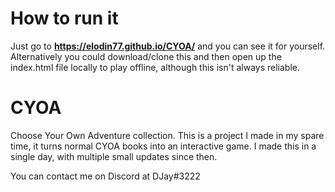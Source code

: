 # How to run it
Just go to __https://elodin77.github.io/CYOA/__ and you can see it for yourself. Alternatively you could download/clone this and then open up the index.html file locally to play offline, although this isn't always reliable.

# CYOA
Choose Your Own Adventure collection. This is a project I made in my spare time, it turns normal CYOA books into an interactive game. I made this in a single day, with multiple small updates since then.

You can contact me on Discord at DJay#3222

